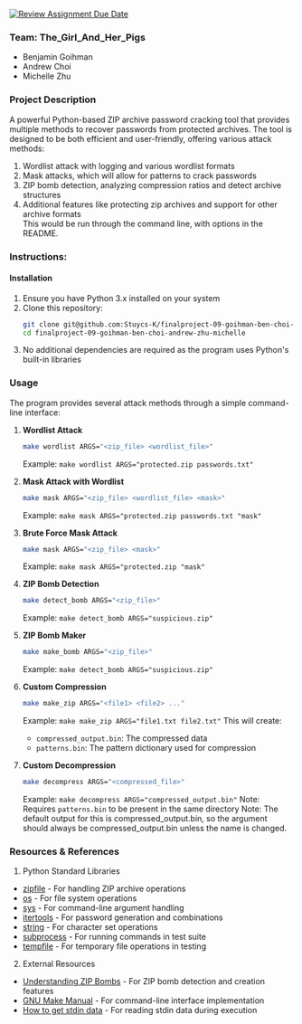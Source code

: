 [![Review Assignment Due Date](https://classroom.github.com/assets/deadline-readme-button-22041afd0340ce965d47ae6ef1cefeee28c7c493a6346c4f15d667ab976d596c.svg)](https://classroom.github.com/a/am3xLbu5)

### Team: The_Girl_And_Her_Pigs
- Benjamin Goihman
- Andrew Choi
- Michelle Zhu
       
### Project Description

A powerful Python-based ZIP archive password cracking tool that provides multiple methods to recover passwords from protected archives. The tool is designed to be both efficient and user-friendly, offering various attack methods:
1. Wordlist attack with logging and various wordlist formats  
2. Mask attacks, which will allow for patterns to crack passwords  
3. ZIP bomb detection, analyzing compression ratios and detect archive structures
4. Additional features like protecting zip archives and support for other archive formats  
This would be run through the command line, with options in the README.
  
### Instructions:

#### Installation
1. Ensure you have Python 3.x installed on your system
2. Clone this repository:
   ```bash
   git clone git@github.com:Stuycs-K/finalproject-09-goihman-ben-choi-andrew-zhu-michelle.git
   cd finalproject-09-goihman-ben-choi-andrew-zhu-michelle
   ```
3. No additional dependencies are required as the program uses Python's built-in libraries

### Usage

The program provides several attack methods through a simple command-line interface:

1. **Wordlist Attack**
   ```bash
   make wordlist ARGS="<zip_file> <wordlist_file>"
   ```
   Example: `make wordlist ARGS="protected.zip passwords.txt"`

2. **Mask Attack with Wordlist**
   ```bash
   make mask ARGS="<zip_file> <wordlist_file> <mask>"
   ```
   Example: `make mask ARGS="protected.zip passwords.txt "mask"`

3. **Brute Force Mask Attack**
   ```bash
   make mask ARGS="<zip_file> <mask>"
   ```
   Example: `make mask ARGS="protected.zip "mask"`

4. **ZIP Bomb Detection**
   ```bash
   make detect_bomb ARGS="<zip_file>"
   ```
   Example: `make detect_bomb ARGS="suspicious.zip"`

5. **ZIP Bomb Maker**
    ```bash
   make make_bomb ARGS="<zip_file>"
   ```
   Example: `make detect_bomb ARGS="suspicious.zip"`

6. **Custom Compression**
    ```bash
   make make_zip ARGS="<file1> <file2> ..."
   ```
   Example: `make make_zip ARGS="file1.txt file2.txt"`
   This will create:
   - `compressed_output.bin`: The compressed data
   - `patterns.bin`: The pattern dictionary used for compression

7. **Custom Decompression**
    ```bash
   make decompress ARGS="<compressed_file>"
   ```
   Example: `make decompress ARGS="compressed_output.bin"`
   Note: Requires `patterns.bin` to be present in the same directory
   Note: The default output for this is compressed_output.bin, so the argument should always be compressed_output.bin unless the name is changed.

### Resources & References

1. Python Standard Libraries
- [zipfile](https://docs.python.org/3/library/zipfile.html) - For handling ZIP archive operations
- [os](https://docs.python.org/3/library/os.html) - For file system operations
- [sys](https://docs.python.org/3/library/sys.html) - For command-line argument handling
- [itertools](https://docs.python.org/3/library/itertools.html) - For password generation and combinations
- [string](https://docs.python.org/3/library/string.html) - For character set operations
- [subprocess](https://docs.python.org/3/library/subprocess.html) - For running commands in test suite
- [tempfile](https://docs.python.org/3/library/tempfile.html) - For temporary file operations in testing

2. External Resources
- [Understanding ZIP Bombs](https://www.microsoft.com/en-us/windows/learning-center/what-is-a-zip-bomb) - For ZIP bomb detection and creation features
- [GNU Make Manual](https://www.gnu.org/software/make/manual/make.html) - For command-line interface implementation
- [How to get stdin data](https://stackoverflow.com/questions/3762881/how-do-i-check-if-stdin-has-some-data) - For reading stdin data during execution
